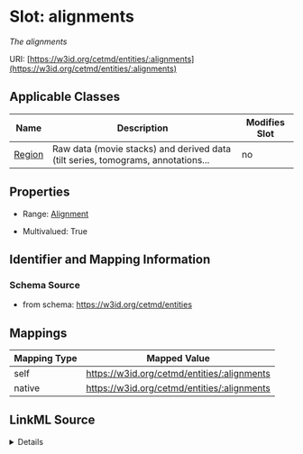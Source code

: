 

# Slot: alignments


_The alignments_





URI: [https://w3id.org/cetmd/entities/:alignments](https://w3id.org/cetmd/entities/:alignments)



<!-- no inheritance hierarchy -->





## Applicable Classes

| Name | Description | Modifies Slot |
| --- | --- | --- |
| [Region](Region.md) | Raw data (movie stacks) and derived data (tilt series, tomograms, annotations... |  no  |







## Properties

* Range: [Alignment](Alignment.md)

* Multivalued: True





## Identifier and Mapping Information







### Schema Source


* from schema: https://w3id.org/cetmd/entities




## Mappings

| Mapping Type | Mapped Value |
| ---  | ---  |
| self | https://w3id.org/cetmd/entities/:alignments |
| native | https://w3id.org/cetmd/entities/:alignments |




## LinkML Source

<details>
```yaml
name: alignments
description: The alignments
from_schema: https://w3id.org/cetmd/entities
rank: 1000
alias: alignments
owner: Region
domain_of:
- Region
range: Alignment
multivalued: true

```
</details>